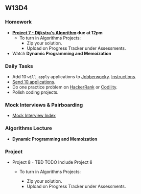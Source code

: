 ## W13D4
### Homework
* **[Project 7 - Dijkstra's Algorithm][dijkstras] due at 12pm**
  * To turn in Algorithms Projects:
    * Zip your solution.
    * Upload on Progress Tracker under Assessments.
* Watch **Dynamic Programming and Memoization**

### Daily Tasks
* Add 10 `will_apply` applications to [Jobberwocky][jobberwocky]. [Instructions][add-apps-instructions].
* [Send 10 applications][applying-for-jobs].
* Do one practice problem on [HackerRank][HackerRank] or [Codility][Codility].
* Polish coding projects.

### Mock Interviews & Pairboarding
* [Mock Interview Index][pair-boarding-index]

### Algorithms Lecture
* **Dynamic Programming and Memoization**


### Project
* Project 8 - TBD
TODO Include Project 8
  * To turn in Algorithms Projects:
    * Zip your solution.
    * Upload on Progress Tracker under Assessments.

    <!-- LINKS -->
    <!-- Job Search Projects -->
    [js-project]: projects/js-project/js-project.md
    [js-sample-proposal]: projects/js-project/js-sample-proposal.md
    [js-proposal-survey]: https://docs.google.com/forms/d/e/1FAIpQLSehUjuwLhwstHthDCq7x-NPkvzftHM5ONQKBg9n5wRDbqykww/viewform

    [flex-project]: projects/flex-project/flex-project.md
    [flex-sample-proposal]: projects/flex-project/flex-sample-proposal.md
    [flex-proposal-submission]: #

    [resume]: application-materials/resume/resume.md
    [text-only]: application-materials/resume/text-resume.md
    [cover-letter]: application-materials/cover-letter/cover-letter.md
    [portfolio]: application-materials/portfolio/portfolio.md
    [peer-review-instructions]: meta/app-academy/peer-reviews.md

    <!-- Online Presence -->
    [linkedin]: application-materials/linkedin/linkedin.md
    [github]: application-materials/github/github.md
    [readme]: projects/example-readmes.md
    [github-history]: https://github.com/appacademy/curriculum/blob/9f6dfc224cd16702269e9179420062ded86116d8/ruby/readings/git-fix-authorship.md
    [angellist]: application-materials/angellist/angellist.md

    <!-- Internal Resources -->
    [Jobberwocky]: http://progress.appacademy.io/jobberwocky
    [calendar]: https://calendar.google.com/calendar/embed?src=appacademy.io_r61pl5c3vl1vatl28hquvhtf4o%40group.calendar.google.com&ctz=America/Los_Angeles
    [job-search-curriculum-drive-folder]:https://drive.google.com/folderview?id=0B3noREts_wUyNnhZMTZPMjJhU2M&usp=sharing
    [hunters-channel]: https://app-academy.slack.com/messages/hunters
    [pair-boarding-index]: technical-skills/whiteboarding/index.md#index
    [project-scorecard]: https://docs.google.com/a/appacademy.io/spreadsheets/d/1MY1K-_kXYrS-7K_XFYkJs-U8kL-mDnYY3lQIw-IgIm0/edit?usp=sharing

    <!-- Self Presentation -->
    [personal-pitch]: soft-skills/interviewing/personal-pitch.md
    [personal-pitch-video]: meta/app-academy/uploading-personal-pitch-video.md
    [behavioral-questions]: soft-skills/interviewing/behavioral-questions.md
    [31-questions]: https://www.themuse.com/advice/30-behavioral-interview-questions-you-should-be-ready-to-answer

    <!-- Applying & Networking -->
    [job-boards]: applying/job-boards.md
    [job-search-etiquette]: soft-skills/job-search-etiquette.md
    [good-questions]: soft-skills/interviewing/asking-questions.md
    [hackreactor-article]: http://venturebeat.com/2013/08/28/the-developers-guide-to-interviewing/
    [ronnie-tips]: https://gist.github.com/ronnieftw/7907630469242f0999ea
    [babiak-tips]: https://github.com/d-babiak/job-market-notes
    [offer-negotiation]: soft-skills/negotiating/email-negotiations.md
    [salary-data]: soft-skills/negotiating/salary-data.md
    [hn-negotiation-article]: https://news.ycombinator.com/item?id=3289750

    [meetups]: soft-skills/networking/meetups.md

    <!-- Technical Interview Resources -->
    [interview-questions]: https://docs.google.com/a/appacademy.io/spreadsheet/ccc?key=0AnnoREts_wUydHN3UGZfbDZIME1VTEY3Y3pUNWpZZGc#gid=0
    [HackerRank]: https://www.hackerrank.com/
    [codility]: https://codility.com/
    [Codility]: https://codility.com/

    <!-- Algorithms Projects & Lectures -->
    [memory-assembly-lecture]: https://vimeo.com/175634887
    [array-lecture]: https://vimeo.com/175717721
    [heaps1]: https://vimeo.com/191997749/b59a137b19
    [heaps2]: https://vimeo.com/191997750/83ff39ba6a
    [heaps3]: https://vimeo.com/191997751/6db2554bbb
    [heapsort1]: https://vimeo.com/191997808/3d0a223bb1
    [heapsort2]: https://vimeo.com/191997809/849cf1b7ad
    [quicksort1]: https://vimeo.com/192003395/f90890d138
    [quicksort2]: https://vimeo.com/192206159/917569833b
    [quicksort3]: https://vimeo.com/192493786/dd6520c77d
    [sorting1]: https://vimeo.com/193472770/d43f132776
    [sorting2]: https://vimeo.com/193473425/dd01b240ee
    [binary-search-trees-vid]: https://vimeo.com/203204585
    [graphs-vid]: https://vimeo.com/203562085
    [topological-vid]: https://vimeo.com/203906270

    <!-- Algorithms Readings & Projects -->
    [big-o-readings]: https://github.com/appacademy/job-search-curriculum/tree/master/SF/algorithms/w11d1
    [memory-pointers-readings]:https://github.com/appacademy/job-search-curriculum/tree/master/SF/algorithms/w11d2
    [dynamic-array]: https://github.com/appacademy/job-search-curriculum/tree/master/SF/algorithms/w11d3/project1
    [dynamic-array-readings]: https://github.com/appacademy/job-search-curriculum/blob/master/SF/algorithms/w11d3/dynamic-array.md
    [static-dynamic-array-readings]: https://github.com/appacademy/job-search-curriculum/blob/master/SF/algorithms/w11d2/static-array.md
    [hashmap]: https://github.com/appacademy/job-search-curriculum/tree/master/SF/algorithms/w11d4/project2
    [heaps-heapsort]: https://github.com/appacademy/job-search-curriculum/tree/master/SF/algorithms/w12d1/project3
    [sorting-readings]: https://github.com/appacademy/job-search-curriculum/tree/master/SF/algorithms/w12d2
    [quicksort]: https://github.com/appacademy/job-search-curriculum/tree/master/SF/algorithms/w12d2/project4
    [bst]: https://github.com/appacademy/job-search-curriculum/tree/master/SF/algorithms/w12d3/project5
    [graphs-readings]: https://github.com/appacademy/job-search-curriculum/tree/master/SF/algorithms/w13d1
    [topological-sort-readings]: https://github.com/appacademy/job-search-curriculum/tree/master/SF/algorithms/w13d2
    [topological-sort]: https://github.com/appacademy/job-search-curriculum/tree/master/SF/algorithms/w13d2/project6
    [dijkstras-readings]: https://github.com/appacademy/job-search-curriculum/tree/master/SF/algorithms/w13d3
    [dijkstras]: https://github.com/appacademy/job-search-curriculum/tree/master/SF/algorithms/w13d3/project7
    [algorithms-next-steps]: https://github.com/appacademy/job-search-curriculum/blob/master/SF/algorithms/w13d4/next-steps.md
    [static-arrays]: https://vimeo.com/202107013
    [dynamic-arrays]: https://vimeo.com/202125903

    [algo-specs]: https://github.com/jaysonvirissimo/practice-thy-algorithms


    <!-- Misc. -->
    [architecture-slides]: https://drive.google.com/a/appacademy.io/file/d/0B1ljY87XS9z0aDZZRHo1dW5zZWNjQjIzcFI5TGxIRF9MSTk4/view?usp=sharing
    [open-source-projects]: projects/other-projects/open-source.md


    [ruby-interview-walkthrough]: https://gist.github.com/ryansobol/5252653
    [navigate-to-a-url]: http://igoro.com/archive/what-really-happens-when-you-navigate-to-a-url/
    [browser-navigation]: technical-skills/technical-questions/http-request.md
    [harvard-vid]: https://www.youtube.com/watch?v=8KuO4r5CHjM

    [Coursera]: https://www.coursera.org/course/algo

    [systemsdesign]: technical-skills/system-design/introduction.md
    [hiredintech]: http://www.hiredintech.com/system-design/
    [get-any-job]: https://www.linkedin.com/pulse/how-get-any-job-you-want-even-youre-unqualified-raghav-haran?trk=hp-feed-article-title-like

    [funding-stages]: http://www.investopedia.com/articles/personal-finance/102015/series-b-c-funding-what-it-all-means-and-how-it-works.asp
    [rails-casts]: technical-skills/ruby-javascript/ruby-rails.md
    [rails-review]: technical-skills/ruby-javascript/ruby-rails.md
    [performance-cheat-sheet]: technical-skills/system-design/performance-cheat-sheet.md


    [intro-algos]: https://github.com/appacademy/job-search-curriculum/tree/master/SF/algorithms/introduction.md

    [ny-tech-companies]: https://docs.google.com/a/appacademy.io/spreadsheet/ccc?key=0AnnoREts_wUydEk1Z25ER3V4aTdsWjlMRTVmWC1BU2c#gid=0
    [bay-tech-companies]: https://docs.google.com/a/appacademy.io/spreadsheet/ccc?key=0AnnoREts_wUydFpJSVZLM25wdmc0Vk56UzEwUzJiY3c#gid=0

    [what-software-engineers-do]: technical-skills/engineering-culture/what-do-software-engineers-do.md

    [add-apps-instructions]: meta/app-academy/adding-apps-to-jobberwocky.md
    [applying-for-jobs]: meta/app-academy/applying-for-jobs.md

    [mock-interview-slack]: https://app-academy.slack.com/messages/mock_interview_meetup/

    [elevator-speech]: http://idealistcareers.org/a-quick-guide-to-writing-your-elevator-pitch-with-examples/

    [non-tech]: https://github.com/appacademy/curriculum/blob/master/course/non-technical-readings.md
